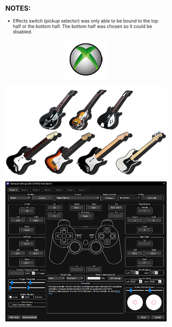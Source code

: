 ## NOTES:

* Effects switch (pickup selector) was only able to be bound to the top half or the bottom half. The bottom half was chosen so it could be disabled.

<div align="center">

![Platform](platform.png "Platform") 

![Controller](controller.png "Controller") 

![Mapping](mapping.png "Mapping") 

</div>